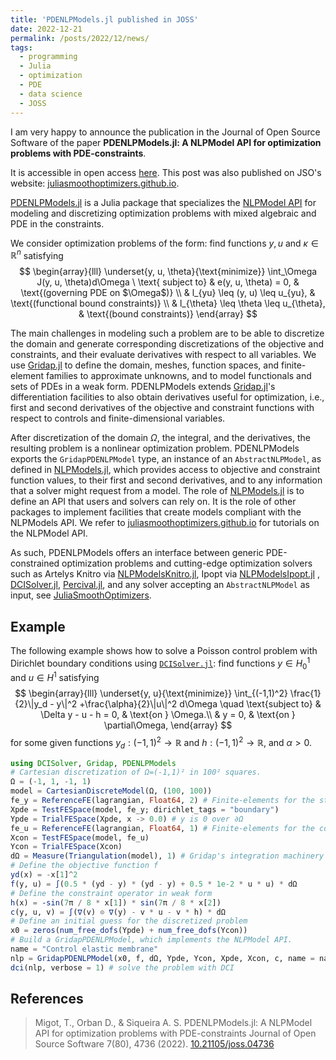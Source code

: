 ```yaml
---
title: 'PDENLPModels.jl published in JOSS'
date: 2022-12-21
permalink: /posts/2022/12/news/
tags:
  - programming
  - Julia
  - optimization
  - PDE
  - data science
  - JOSS
---
```


I am very happy to announce the publication in the Journal of Open Source Software of the paper **PDENLPModels.jl: A NLPModel API for optimization problems with PDE-constraints**.

It is accessible in open access [here](https://joss.theoj.org/papers/10.21105/joss.04736). This post was also published on JSO's website: [juliasmoothoptimizers.github.io](https://juliasmoothoptimizers.github.io/news-and-blogposts/2022/2022-12-16-pdenlpmodels/).

[PDENLPModels.jl](https://github.com/JuliaSmoothOptimizers/PDENLPModels.jl) is a Julia package that specializes the [NLPModel API](https://github.com/JuliaSmoothOptimizers/NLPModels.jl) for modeling and discretizing optimization problems with mixed algebraic and PDE in the constraints.

We consider optimization problems of the form: find functions $y, u$ and $κ \in \mathbb{R}^n$ satisfying
$$
  \begin{array}{lll}
    \underset{y, u, \theta}{\text{minimize}} \int_\Omega J(y, u, \theta)d\Omega \ \text{ subject to} & e(y, u, \theta) = 0, & \text{(governing PDE on $\Omega$)} \\
    & l_{yu} \leq (y, u) \leq u_{yu}, & \text{(functional bound constraints)} \\
    & l_{\theta} \leq \theta \leq u_{\theta}, & \text{(bound constraints)}
	\end{array}
$$

The main challenges in modeling such a problem are to be able to discretize the domain and generate corresponding discretizations of the objective and constraints, and their evaluate derivatives with respect to all variables.
We use [Gridap.jl](https://github.com/gridap/Gridap.jl) to define the domain, meshes, function spaces, and finite-element families to approximate unknowns, and to model functionals and sets of PDEs in a weak form. 
PDENLPModels extends [Gridap.jl](https://github.com/gridap/Gridap.jl)'s differentiation facilities to also obtain derivatives useful for optimization, i.e., first and second derivatives of the objective and constraint functions with respect to controls and finite-dimensional variables.

After discretization of the domain $\Omega$, the integral, and the derivatives, the resulting problem is a nonlinear optimization problem.
PDENLPModels exports the `GridapPDENLPModel` type, an instance of an `AbstractNLPModel`, as defined in [NLPModels.jl](https://github.com/JuliaSmoothOptimizers/NLPModels.jl), which provides access to objective and constraint function values, to their first and second derivatives, and to any information that a solver might request from a model. 
The role of [NLPModels.jl](https://github.com/JuliaSmoothOptimizers/NLPModels.jl) is to define an API that users and solvers can rely on. It is the role of other packages to implement facilities that create models compliant with the NLPModels API. We refer to [juliasmoothoptimizers.github.io](https://juliasmoothoptimizers.github.io) for tutorials on the NLPModel API.

As such, PDENLPModels offers an interface between generic PDE-constrained optimization problems and cutting-edge optimization solvers such as Artelys Knitro via [NLPModelsKnitro.jl](https://github.com/JuliaSmoothOptimizers/NLPModelsKnitro.jl), Ipopt via [NLPModelsIpopt.jl](https://github.com/JuliaSmoothOptimizers/NLPModelsIpopt.jl) , [DCISolver.jl](https://github.com/JuliaSmoothOptimizers/DCISolver.jl), [Percival.jl](https://github.com/JuliaSmoothOptimizers/Percival.jl), and any solver accepting an `AbstractNLPModel` as input, see [JuliaSmoothOptimizers](https://juliasmoothoptimizers.github.io).

## Example

The following example shows how to solve a Poisson control problem with Dirichlet boundary conditions using [`DCISolver.jl`](https://github.com/JuliaSmoothOptimizers/DCISolver.jl):
find functions $y \in H^1_0$ and $u \in H^1$ satisfying
$$
  \begin{array}{lll}
    \underset{y, u}{\text{minimize}} \int_{(-1,1)^2} \frac{1}{2}\|y_d - y\|^2 +\frac{\alpha}{2}\|u\|^2 d\Omega \quad \text{subject to} & \Delta y - u - h = 0, & \text{on } \Omega.\\
    & y = 0, & \text{on } \partial\Omega,
  \end{array}
$$
for some given functions $y_d:(-1,1)^2 \rightarrow \mathbb{R}$ and $h:(-1,1)^2 \rightarrow \mathbb{R}$, and $\alpha > 0$.

```julia
using DCISolver, Gridap, PDENLPModels
# Cartesian discretization of Ω=(-1,1)² in 100² squares.
Ω = (-1, 1, -1, 1)
model = CartesianDiscreteModel(Ω, (100, 100))
fe_y = ReferenceFE(lagrangian, Float64, 2) # Finite-elements for the state
Xpde = TestFESpace(model, fe_y; dirichlet_tags = "boundary")
Ypde = TrialFESpace(Xpde, x -> 0.0) # y is 0 over ∂Ω
fe_u = ReferenceFE(lagrangian, Float64, 1) # Finite-elements for the control
Xcon = TestFESpace(model, fe_u)
Ycon = TrialFESpace(Xcon)
dΩ = Measure(Triangulation(model), 1) # Gridap's integration machinery
# Define the objective function f
yd(x) = -x[1]^2
f(y, u) = ∫(0.5 * (yd - y) * (yd - y) + 0.5 * 1e-2 * u * u) * dΩ
# Define the constraint operator in weak form
h(x) = -sin(7π / 8 * x[1]) * sin(7π / 8 * x[2])
c(y, u, v) = ∫(∇(v) ⊙ ∇(y) - v * u - v * h) * dΩ
# Define an initial guess for the discretized problem
x0 = zeros(num_free_dofs(Ypde) + num_free_dofs(Ycon))
# Build a GridapPDENLPModel, which implements the NLPModel API.
name = "Control elastic membrane"
nlp = GridapPDENLPModel(x0, f, dΩ, Ypde, Ycon, Xpde, Xcon, c, name = name)
dci(nlp, verbose = 1) # solve the problem with DCI
```

## References

> Migot, T., Orban D., & Siqueira A. S.
> PDENLPModels.jl: A NLPModel API for optimization problems with PDE-constraints
> Journal of Open Source Software 7(80), 4736 (2022).
> [10.21105/joss.04736](https://doi.org/10.21105/joss.04736)
